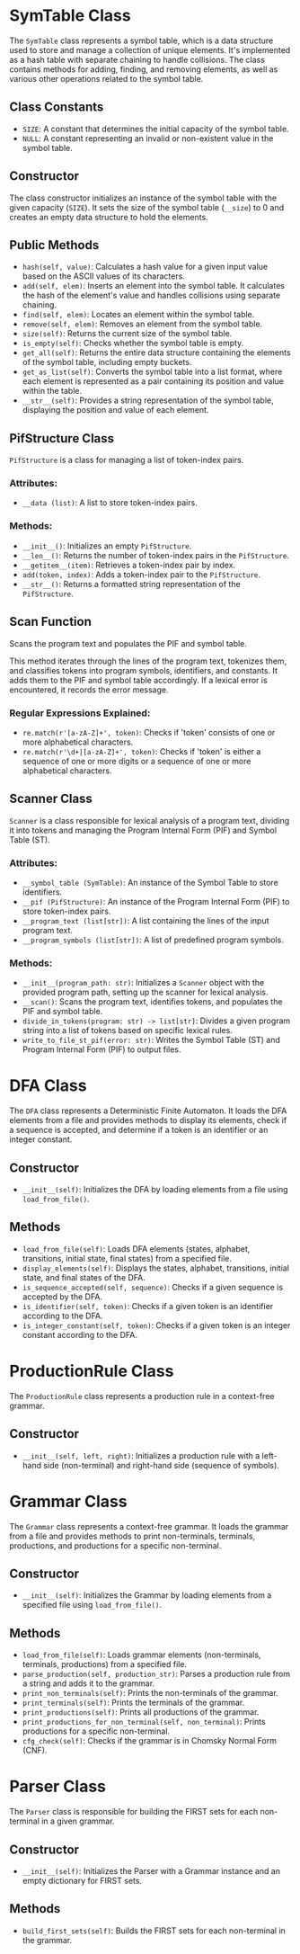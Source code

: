 # SymTable Class

The `SymTable` class represents a symbol table, which is a data structure used to store and manage a collection of unique elements. It's implemented as a hash table with separate chaining to handle collisions. The class contains methods for adding, finding, and removing elements, as well as various other operations related to the symbol table.

## Class Constants

- `SIZE`: A constant that determines the initial capacity of the symbol table.
- `NULL`: A constant representing an invalid or non-existent value in the symbol table.

## Constructor

The class constructor initializes an instance of the symbol table with the given capacity (`SIZE`). It sets the size of the symbol table (`__size`) to 0 and creates an empty data structure to hold the elements.

## Public Methods

- `hash(self, value)`: Calculates a hash value for a given input value based on the ASCII values of its characters.
- `add(self, elem)`: Inserts an element into the symbol table. It calculates the hash of the element's value and handles collisions using separate chaining.
- `find(self, elem)`: Locates an element within the symbol table.
- `remove(self, elem)`: Removes an element from the symbol table.
- `size(self)`: Returns the current size of the symbol table.
- `is_empty(self)`: Checks whether the symbol table is empty.
- `get_all(self)`: Returns the entire data structure containing the elements of the symbol table, including empty buckets.
- `get_as_list(self)`: Converts the symbol table into a list format, where each element is represented as a pair containing its position and value within the table.
- `__str__(self)`: Provides a string representation of the symbol table, displaying the position and value of each element.

## PifStructure Class

`PifStructure` is a class for managing a list of token-index pairs.

### Attributes:

- `__data (list)`: A list to store token-index pairs.

### Methods:

- `__init__()`: Initializes an empty `PifStructure`.
- `__len__()`: Returns the number of token-index pairs in the `PifStructure`.
- `__getitem__(item)`: Retrieves a token-index pair by index.
- `add(token, index)`: Adds a token-index pair to the `PifStructure`.
- `__str__()`: Returns a formatted string representation of the `PifStructure`.

## Scan Function

Scans the program text and populates the PIF and symbol table.

This method iterates through the lines of the program text, tokenizes them, and classifies tokens into program symbols, identifiers, and constants. It adds them to the PIF and symbol table accordingly. If a lexical error is encountered, it records the error message.

### Regular Expressions Explained:

- `re.match(r'[a-zA-Z]+', token)`: Checks if 'token' consists of one or more alphabetical characters.
- `re.match(r'\d+|[a-zA-Z]+', token)`: Checks if 'token' is either a sequence of one or more digits or a sequence of one or more alphabetical characters.

## Scanner Class

`Scanner` is a class responsible for lexical analysis of a program text, dividing it into tokens and managing the Program Internal Form (PIF) and Symbol Table (ST).

### Attributes:

- `__symbol_table (SymTable)`: An instance of the Symbol Table to store identifiers.
- `__pif (PifStructure)`: An instance of the Program Internal Form (PIF) to store token-index pairs.
- `__program_text (list[str])`: A list containing the lines of the input program text.
- `__program_symbols (list[str])`: A list of predefined program symbols.

### Methods:

- `__init__(program_path: str)`: Initializes a `Scanner` object with the provided program path, setting up the scanner for lexical analysis.
- `__scan()`: Scans the program text, identifies tokens, and populates the PIF and symbol table.
- `divide_in_tokens(program: str) -> list[str]`: Divides a given program string into a list of tokens based on specific lexical rules.
- `write_to_file_st_pif(error: str)`: Writes the Symbol Table (ST) and Program Internal Form (PIF) to output files.
# DFA Class

The `DFA` class represents a Deterministic Finite Automaton. It loads the DFA elements from a file and provides methods to display its elements, check if a sequence is accepted, and determine if a token is an identifier or an integer constant.

## Constructor

- `__init__(self)`: Initializes the DFA by loading elements from a file using `load_from_file()`.

## Methods

- `load_from_file(self)`: Loads DFA elements (states, alphabet, transitions, initial state, final states) from a specified file.
- `display_elements(self)`: Displays the states, alphabet, transitions, initial state, and final states of the DFA.
- `is_sequence_accepted(self, sequence)`: Checks if a given sequence is accepted by the DFA.
- `is_identifier(self, token)`: Checks if a given token is an identifier according to the DFA.
- `is_integer_constant(self, token)`: Checks if a given token is an integer constant according to the DFA.

# ProductionRule Class

The `ProductionRule` class represents a production rule in a context-free grammar.

## Constructor

- `__init__(self, left, right)`: Initializes a production rule with a left-hand side (non-terminal) and right-hand side (sequence of symbols).

# Grammar Class

The `Grammar` class represents a context-free grammar. It loads the grammar from a file and provides methods to print non-terminals, terminals, productions, and productions for a specific non-terminal.

## Constructor

- `__init__(self)`: Initializes the Grammar by loading elements from a specified file using `load_from_file()`.

## Methods

- `load_from_file(self)`: Loads grammar elements (non-terminals, terminals, productions) from a specified file.
- `parse_production(self, production_str)`: Parses a production rule from a string and adds it to the grammar.
- `print_non_terminals(self)`: Prints the non-terminals of the grammar.
- `print_terminals(self)`: Prints the terminals of the grammar.
- `print_productions(self)`: Prints all productions of the grammar.
- `print_productions_for_non_terminal(self, non_terminal)`: Prints productions for a specific non-terminal.
- `cfg_check(self)`: Checks if the grammar is in Chomsky Normal Form (CNF).

# Parser Class

The `Parser` class is responsible for building the FIRST sets for each non-terminal in a given grammar.

## Constructor

- `__init__(self)`: Initializes the Parser with a Grammar instance and an empty dictionary for FIRST sets.

## Methods

- `build_first_sets(self)`: Builds the FIRST sets for each non-terminal in the grammar.
